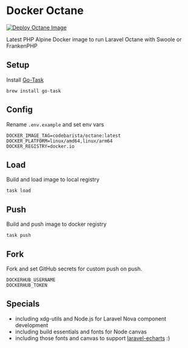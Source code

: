 # Docker Octane
[![Deploy Octane Image](https://github.com/codebarista/docker-octane/actions/workflows/main.yml/badge.svg)](https://github.com/codebarista/docker-octane/actions/workflows/main.yml)

Latest PHP Alpine Docker image to run Laravel Octane with Swoole or FrankenPHP


## Setup

Install [Go-Task](https://taskfile.dev)

```shell
brew install go-task
```

## Config

Rename `.env.example` and set env vars

```dotenv
DOCKER_IMAGE_TAG=codebarista/octane:latest
DOCKER_PLATFORM=linux/amd64,linux/arm64
DOCKER_REGISTRY=docker.io
```

## Load

Build and load image to local registry

```shell
task load
```

## Push

Build and push image to docker registry

```shell
task push
```

## Fork

Fork and set GitHub secrets for custom push on push.

```dotenv
DOCKERHUB_USERNAME
DOCKERHUB_TOKEN
```

## Specials

- including xdg-utils and Node.js for Laravel Nova component development
- including build essentials and fonts for Node canvas
- including those fonts and canvas to support [laravel-echarts](https://github.com/codebarista/laravel-echarts) :) 
